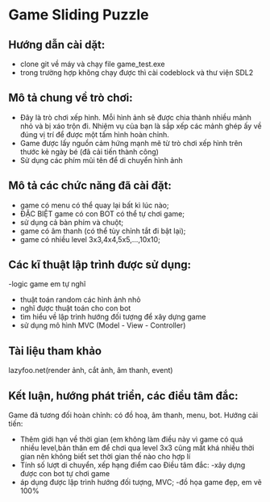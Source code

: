 # Game Sliding Puzzle 
## Hướng dẫn cài dặt:
- clone git về máy và chạy file game_test.exe
- trong trường hợp không chạy được thì cài codeblock và thư viện SDL2

## Mô tả chung về trò chơi:
- Đây là trò chơi xếp hình. Mỗi hình ảnh sẽ được chia thành nhiều mảnh nhỏ và bị xáo trộn đi. Nhiệm vụ của bạn là sắp xếp các mảnh ghép ấy về đúng vị trí để được một tấm hình hoàn chỉnh.
- Game được lấy nguồn cảm hứng mạnh mẽ từ trò chơi xếp hình trên thước kẻ ngày bé (đã cải tiến thành công)
- Sử dụng các phím mũi tên để di chuyển hình ảnh

## Mô tả các chức năng đã cài đặt:
- game có menu có thể quay lại bất kì lúc nào;
- ĐẶC BIỆT game có con BOT có thể tự chơi game;
- sử dụng cả bàn phím và chuột;
- game có âm thanh (có thể tùy chỉnh tắt đi bật lại);
- game có nhiều level 3x3,4x4,5x5,...,10x10;


## Các kĩ thuật lập trình được sử dụng:
-logic game em tự nghĩ
- thuật toán random các hình ảnh nhỏ
- nghĩ được thuật toán cho con bot
- tìm hiểu về lập trình hướng đối tượng để xây dựng game
- sử dụng mô hình MVC (Model - View - Controller)

## Tài liệu tham khảo
lazyfoo.net(render ảnh, cắt ảnh, âm thanh, event)

## Kết luận, hướng phát triển, các điều tâm đắc:
Game đã tương đối hoàn chỉnh: có đồ hoạ, âm thanh, menu, bot.
Hướng cải tiến:
- Thêm giới hạn về thời gian (em không làm điều này vì game có quá nhiều level,bản thân em để chơi qua level 3x3 cũng mất khá nhiều thời gian nên không biết set thời gian thế nào cho hợp lí
- Tính số lượt di chuyển, xếp hạng điểm cao
Điều tâm đắc: 
-xây dựng được con bot tự chơi game
- áp dụng được lập trình hướng đối tượng, MVC;
-đồ họa game đẹp, em vẽ 100%
